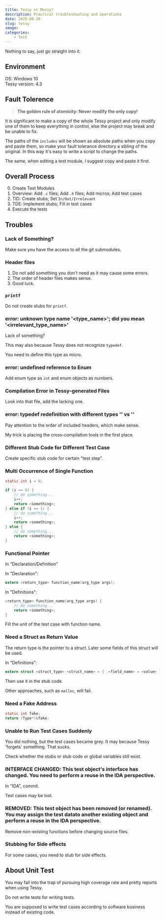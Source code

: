 ```yaml
---
title: Tessy or Messy?
description: Practical troubleshooting and operations
date: 2025-08-20
slug: tessy
image: 
categories:
    - Test
---
```


Nothing to say, just go straight into it.  

## Environment
OS: Windows 10  
Tessy version: 4.3  

## Fault Tolerence
> **The golden rule of atomicity: Never modify the only copy!**

It is significant to make a copy of the whole Tessy project and only modify one of them to keep everything in control, else the project may break and be unable to fix.  

The paths of the `includes` will be shown as absolute paths when you copy and paste them, so make your fault tolerance directory a sibling of the original. In this way it's easy to write a script to change the paths.  

The same, when editing a test module, I suggest copy and paste it first.  

## Overall Process
0. Create Test Modules
1. Overview: Add `.c` files; Add `.h` files; Add micros; Add test cases
2. TID: Create stubs; Set `In/Out/Irrelevant`
3. TDE: Implement stubs; Fill in test cases
4. Execute the tests

## Troubles
### Lack of Something?
Make sure you have the access to all the git submodules.  

### Header files
1. Do not add something you don't need as it may cause some errors.  
2. The order of header files makes sense.  
3. Good luck.

### `printf`
Do not create stubs for `printf`.  

### error: unknown type name '<type_name>'; did you mean '<irrelevant_type_name>'
Lack of something?  

This may also because Tessy does not recognize `typedef`.  

You need to define this type as micro.  

### error: undefined reference to Enum
Add enum type as `int` and enum objects as numbers.  

### Compilation Error in Tessy-generated Files
Look into that file, add the lacking one.  

### error: typedef redefinition with different types '<type1>' vs '<type2>'
Pay attention to the order of included headers, which make sense.  

My trick is placing the cross-compilation tools in the first place.  

### Different Stub Code for Different Test Case
Create specific stub code for certain "test step".  

### Multi Occurrence of Single Function
```c
static int i = 0;

if (i == 0) {
    // do something...
    i++;
    return <something>;
} else if (i == 1) {
    // do something...
    i++;
    return <something>;
} else {
    // do something...
    return <something>;
}
```

### Functional Pointer
In "Declaration/Definition"  

In "Declaration":  
```c
extern <return_type> function_name(arg_type args);
```

In "Definitions":  
```c
<return_type> function_name(arg_type args) {
    // do something...
    return <something>;
}
```

Fill the unit of the test case with function name.  

### Need a Struct as Return Value
The return type is the pointer to a struct. Later some fields of this struct will be used.  

In "Definitions":  
```c
extern struct <struct_type> <struct_name> = { .<field_name> = <value> };
```

Then use it in the stub code.  

Other approaches, such as `malloc`, will fail.  

### Need a Fake Address
```c
static int fake;
return (Type*)&fake;
```

### Unable to Run Test Cases Suddenly
You did nothing, but the test cases became grey. It may because Tessy 'forgets' something. That sucks.  

Check whether the stubs or stub code or global variables still exist.  

### INTERFACE CHANGED: This test object's interface has changed. You need to perform a reuse in the IDA perspective.
In "IDA", commit.  

Test cases may be lost.  

### REMOVED: This test object has been removed (or renamed). You may assign the test datato another existing object and perform a reuse in the IDA perspective.
Remove non-existing functions before changing source files.  

### Stubbing for Side effects
For some cases, you need to stub for side effects.  

## About Unit Test
You may fall into the trap of pursuing high coverage rate and pretty reports when using Tessy.  

Do not write tests for writing tests.  

You are supposed to write test cases according to software business instead of existing code.  
